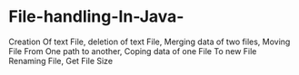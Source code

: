# File-handling-In-Java-
Creation Of text File, deletion of text File, Merging data of two files, Moving File From One path to another, Coping data of one File To new File Renaming File, Get File Size
